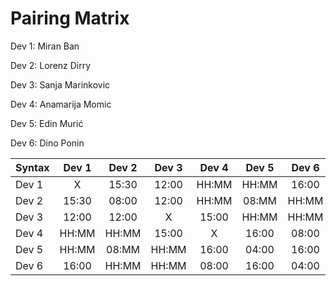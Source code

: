 # Pairing Matrix
Dev 1: Miran Ban

Dev 2: Lorenz Dirry

Dev 3: Sanja Marinkovic

Dev 4: Anamarija Momic

Dev 5: Edin Murić

Dev 6: Dino Ponin

| Syntax      | Dev 1   	  | Dev 2   	  | Dev 3   	  | Dev 4   	  | Dev 5   	  | Dev 6   	  |
| :---        |    :----:   |    :----:   |    :----:   |    :----:   |    :----:   |    :----:   |
| Dev 1       | X           | 15:30       | 12:00       | HH:MM       | HH:MM       | 16:00       |
| Dev 2       | 15:30       | 08:00       | 12:00       | HH:MM       | 08:MM       | HH:MM       |
| Dev 3       | 12:00       | 12:00       | X           | 15:00       | HH:MM       | HH:MM       |
| Dev 4       | HH:MM       | HH:MM       | 15:00       | X           | 16:00       | 08:00       |
| Dev 5       | HH:MM       | 08:MM       | HH:MM       | 16:00       | 04:00       | 16:00       |
| Dev 6       | 16:00       | HH:MM       | HH:MM       | 08:00       | 16:00       | 04:00       |
